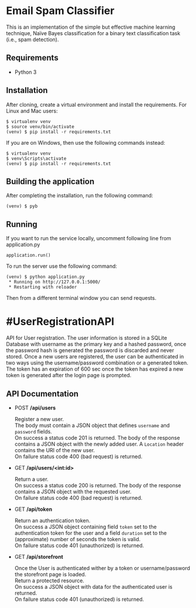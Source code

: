 # Email Spam Classifier
This is an implementation of the simple but effective machine learning technique, Naïve Bayes classification for a binary text classification task (i.e., spam detection).

Requirements
-------------
- Python 3


Installation
------------

After cloning, create a virtual environment and install the requirements. For Linux and Mac users:

    $ virtualenv venv
    $ source venv/bin/activate
    (venv) $ pip install -r requirements.txt

If you are on Windows, then use the following commands instead:

    $ virtualenv venv
    $ venv\Scripts\activate
    (venv) $ pip install -r requirements.txt

Building the application
-------------------------

After completing the installation, run the following command:

    (venv) $ pyb

Running
-------

If you want to run the service locally, uncomment following line from application.py

    
    application.run()

To run the server use the following command:

    (venv) $ python application.py
     * Running on http://127.0.0.1:5000/
     * Restarting with reloader

Then from a different terminal window you can send requests.




#UserRegistrationAPI
====================

API for User registration. The user information is stored in a SQLite Database with username as the primary key and a hashed password, once the password hash is generated the password is discarded and never stored. Once a new users are registered, the user can be authenticated in two ways using the username/password combination or a generated token. The token has an expiration of 600 sec once the token has expired a new token is generated after the login page is prompted.




API Documentation
-----------------

- POST **/api/users**

    Register a new user.<br>
    The body must contain a JSON object that defines `username` and `password` fields.<br>
    On success a status code 201 is returned. The body of the response contains a JSON object with the newly added user. A `Location` header contains the URI of the new user.<br>
    On failure status code 400 (bad request) is returned.<br>

- GET **/api/users/&lt;int:id&gt;**

    Return a user.<br>
    On success a status code 200 is returned. The body of the response contains a JSON object with the requested user.<br>
    On failure status code 400 (bad request) is returned.

- GET **/api/token**

    Return an authentication token.<br>
    On success a JSON object containing field `token` set to the authentication token for the user and a field `duration` set to the (approximate) number of seconds the token is valid.<br>
    On failure status code 401 (unauthorized) is returned.

- GET **/api/storefront**

    Once the User is authenticated wither by a token or username/password the storefront page is loaded.<br>
    Return a protected resource.<br>
    On success a JSON object with data for the authenticated user is returned.<br>
    On failure status code 401 (unauthorized) is returned.
